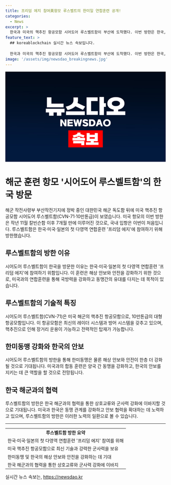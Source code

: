 ```yaml
---
title: 프리덤 에지 참여美항모 루스벨트의 한미일 연합훈련 공개!
categories:
  - News
excerpt: >
  한국과 미국의 핵추진 항공모함 시어도어 루스벨트함이 부산에 도착했다. 이번 방한은 한국, 미국, 일본의 다영역 연합훈련 프리덤 에지 참여를 위한 것으로, 루스벨트함의 국내 입항은 이번이 처음이다. 10만톤급으로 대단한 규모를 자랑하는 루스벨트함의 도착에 관심이 쏠리고 있다.
feature_text: >
  ## koreablockchain 실시간 뉴스 속보입니다.

  한국과 미국의 핵추진 항공모함 시어도어 루스벨트함이 부산에 도착했다. 이번 방한은 한국, 미국, 일본의 다영역 연합훈련 프리덤 에지 참여를 위한 것으로, 루스벨트함의 국내 입항은 이번이 처음이다. 10만톤급으로 대단한 규모를 자랑하는 루스벨트함의 도착에 관심이 쏠리고 있다.
image: '/assets/img/newsdao_breakingnews.jpg'
---
```


<p><img src="/assets/img/newsdao_breakingnews.jpg" alt="koreablockchain 속보" /></p>

<h1>해군 훈련 항모 '시어도어 루스벨트함'의 한국 방문</h1>

<p data-ke-size="size16">해군 작전사령부 부산작전기지에 정박 중인 대한민국 해군 독도함 뒤에 미국 핵추진 항공모함 시어도어 루스벨트함(CVN-71·10만톤급)이 보였습니다. 미국 항모의 이번 방한은 작년 11월 칼빈슨함 이후 7개월 만에 이루어진 것으로, 국내 입항은 이번이 처음입니다. 루스벨트함은 한국·미국·일본의 첫 다영역 연합훈련 '프리덤 에지'에 참여하기 위해 방한했습니다.</p>

<h2 data-ke-size="size26">루스벨트함의 방한 이유</h2>

<p data-ke-size="size16">시어도어 루스벨트함이 한국을 방문한 이유는 한국·미국·일본의 첫 다영역 연합훈련 '프리덤 에지'에 참여하기 위함입니다. 이 훈련은 해상 안보와 안전을 강화하기 위한 것으로, 미국과의 연합훈련을 통해 국방력을 강화하고 동맹간의 유대를 다지는 데 목적이 있습니다.</p>

<h2 data-ke-size="size26">루스벨트함의 기술적 특징</h2>

<p data-ke-size="size16">시어도어 루스벨트함(CVN-71)은 미국 해군의 핵추진 항공모함으로, 10만톤급의 대형 항공모함입니다. 이 항공모함은 최신의 레이더 시스템과 방어 시스템을 갖추고 있으며, 핵추진으로 인해 장거리 운용이 가능하고 전력적인 탑재가 가능합니다. </p>

<h2 data-ke-size="size26">한미동맹 강화와 한국의 안보</h2>

<p data-ke-size="size16">시어도어 루스벨트함의 방한을 통해 한미동맹은 물론 해상 안보와 안전이 한층 더 강화될 것으로 기대됩니다. 미국과의 합동 훈련은 양국 간 동맹을 강화하고, 한국의 안보를 지키는 데 큰 역할을 할 것으로 전망됩니다. </p>

<h2 data-ke-size="size26">한국 해군과의 협력</h2>

<p data-ke-size="size16">루스벨트함의 방한은 한국 해군과의 협력을 통한 상호교류와 군사력 강화에 이바지할 것으로 기대됩니다. 미국과 한국은 동맹 관계를 강화하고 안보 협력을 확대하는 데 노력하고 있으며, 루스벨트함의 방한은 이러한 노력의 일환으로 볼 수 있습니다. </p>

<hr>

<table>
  <tbody>
    <tr>
      <td style="text-align: center; height: 17px;"><b>루스벨트함 방한 요약</b></td>
    </tr>
    <tr>
      <td style="text-align: left; height: 17px;">한국·미국·일본의 첫 다영역 연합훈련 '프리덤 에지' 참여를 위해</td>
    </tr>
    <tr>
      <td style="text-align: left; height: 17px;">미국 핵추진 항공모함으로 최신 기술과 강력한 군사력을 보유</td>
    </tr>
    <tr>
      <td style="text-align: left; height: 17px;">한미동맹 및 한국의 해상 안보와 안전을 강화하는 데 기대</td>
    </tr>
    <tr>
      <td style="text-align: left; height: 17px;">한국 해군과의 협력을 통한 상호교류와 군사력 강화에 이바지</td>
    </tr>
  </tbody>
</table>
실시간 뉴스 속보는, <a href="https://newsdao.kr" rel="dofollow">https://newsdao.kr</a>


